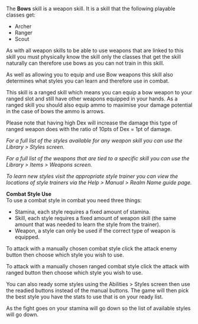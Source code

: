The **Bows** skill is a weapon skill. It is a skill that the following playable classes get:

*   Archer
*   Ranger
*   Scout

As with all weapon skills to be able to use weapons that are linked to this skill you must physically know the skill only the classes that get the skill naturally can therefore use bows as you can not train in this skill.

As well as allowing you to equip and use Bow weapons this skill also determines what styles you can learn and therefore use in combat.

This skill is a ranged skill which means you can equip a bow weapon to your ranged slot and still have other weapons equipped in your hands. As a ranged skill you should also equip ammo to maximise your damage potential in the case of bows the ammo is arrows.

Please note that having high Dex will increase the damage this type of ranged weapon does with the ratio of 10pts of Dex = 1pt of damage.

_For a full list of the styles available for any weapon skill you can use the Library > Styles screen._

_For a full list of the weapons that are tied to a specific skill you can use the Library > Items > Weapons screen._

_To learn new styles visit the appropriate style trainer you can view the locations of style trainers via the Help > Manual > Realm Name guide page._

**Combat Style Use**  
To use a combat style in combat you need three things:

*   Stamina, each style requires a fixed amount of stamina.
*   Skill, each style requires a fixed amount of weapon skill (the same amount that was needed to learn the style from the trainer).
*   Weapon, a style can only be used if the correct type of weapon is equipped.

To attack with a manually chosen combat style click the attack enemy button then choose which style you wish to use.

To attack with a manually chosen ranged combat style click the attack with ranged button then choose which style you wish to use.

You can also ready some styles using the Abilities > Styles screen then use the readied buttons instead of the manual buttons. The game will then pick the best style you have the stats to use that is on your ready list.

As the fight goes on your stamina will go down so the list of available styles will go down.